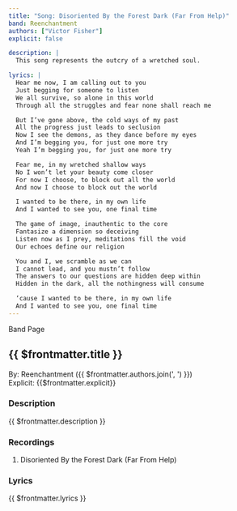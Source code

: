 ```yaml
---
title: "Song: Disoriented By the Forest Dark (Far From Help)"
band: Reenchantment
authors: ["Victor Fisher"]
explicit: false

description: |
  This song represents the outcry of a wretched soul.

lyrics: |
  Hear me now, I am calling out to you
  Just begging for someone to listen
  We all survive, so alone in this world
  Through all the struggles and fear none shall reach me

  But I’ve gone above, the cold ways of my past
  All the progress just leads to seclusion
  Now I see the demons, as they dance before my eyes
  And I’m begging you, for just one more try
  Yeah I’m begging you, for just one more try

  Fear me, in my wretched shallow ways
  No I won’t let your beauty come closer
  For now I choose, to block out all the world
  And now I choose to block out the world

  I wanted to be there, in my own life
  And I wanted to see you, one final time

  The game of image, inauthentic to the core
  Fantasize a dimension so deceiving
  Listen now as I prey, meditations fill the void
  Our echoes define our religion

  You and I, we scramble as we can
  I cannot lead, and you mustn’t follow
  The answers to our questions are hidden deep within
  Hidden in the dark, all the nothingness will consume

  ‘cause I wanted to be there, in my own life
  And I wanted to see you, one final time
---
```


<g-link to="/band/reenchantment">Band Page</g-link>

## {{ $frontmatter.title }}

By: <g-link to="/band/reenchantment">Reenchantment</g-link> ({{ $frontmatter.authors.join(', ') }})  
Explicit: {{$frontmatter.explicit}}

### Description

<vue-markdown>{{ $frontmatter.description }}</vue-markdown>

### Recordings

1. <g-link to="/recording/disoriented-by-the-forest-dark-far-from-help">Disoriented By the Forest Dark (Far From Help)</g-link>

### Lyrics

<vue-markdown>{{ $frontmatter.lyrics }}</vue-markdown>
